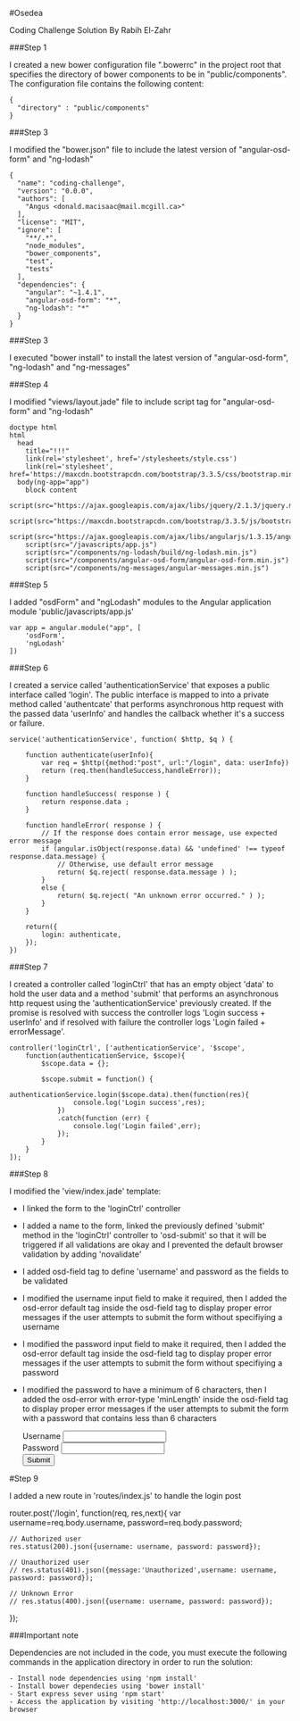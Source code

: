 #Osedea

Coding Challenge Solution By Rabih El-Zahr

###Step 1

I created a new bower configuration file ".bowerrc" in the project root that specifies the directory of bower components to be in "public/components". The configuration file contains the following content:

	{
	  "directory" : "public/components"
	}

###Step 3

I modified the "bower.json" file to include the latest version of "angular-osd-form" and "ng-lodash"

	{
	  "name": "coding-challenge",
	  "version": "0.0.0",
	  "authors": [
	    "Angus <donald.macisaac@mail.mcgill.ca>"
	  ],
	  "license": "MIT",
	  "ignore": [
	    "**/.*",
	    "node_modules",
	    "bower_components",
	    "test",
	    "tests"
	  ],
	  "dependencies": {
	    "angular": "~1.4.1",
	    "angular-osd-form": "*",
	    "ng-lodash": "*"
	  }
	}

###Step 3

I executed "bower install" to install the latest version of "angular-osd-form", "ng-lodash" and "ng-messages"

###Step 4

I modified "views/layout.jade" file to include script tag for "angular-osd-form" and "ng-lodash" 

	doctype html
	html
	  head
	    title="!!!"
	    link(rel='stylesheet', href='/stylesheets/style.css')
	    link(rel='stylesheet', href='https://maxcdn.bootstrapcdn.com/bootstrap/3.3.5/css/bootstrap.min.css')
	  body(ng-app="app")
	    block content
	    script(src="https://ajax.googleapis.com/ajax/libs/jquery/2.1.3/jquery.min.js")
	    script(src="https://maxcdn.bootstrapcdn.com/bootstrap/3.3.5/js/bootstrap.min.js")
	    script(src="https://ajax.googleapis.com/ajax/libs/angularjs/1.3.15/angular.min.js")
	    script(src="/javascripts/app.js")
	    script(src="/components/ng-lodash/build/ng-lodash.min.js")
	    script(src="/components/angular-osd-form/angular-osd-form.min.js")
	    script(src="/components/ng-messages/angular-messages.min.js")

###Step 5

I added "osdForm" and "ngLodash" modules to the Angular application module 'public/javascripts/app.js'

    var app = angular.module("app", [
    	'osdForm',
    	'ngLodash'
    ])

###Step 6

I created a service called 'authenticationService' that exposes a public interface called 'login'. The public interface is mapped to into a private method called 'authentcate' that performs asynchronous http request with the passed data 'userInfo' and handles the callback whether it's a success or failure.

    service('authenticationService', function( $http, $q ) {
	   
	    function authenticate(userInfo){
	    	var req = $http({method:"post", url:"/login", data: userInfo})
	    	return (req.then(handleSuccess,handleError));
	    }

	    function handleSuccess( response ) {
	        return response.data ;
	    }

	    function handleError( response ) {
	    	// If the response does contain error message, use expected error message 
	        if (angular.isObject(response.data) && 'undefined' !== typeof response.data.message) {
	        	// Otherwise, use default error message
	        	return( $q.reject( response.data.message ) );
	        }
	        else {
            	return( $q.reject( "An unknown error occurred." ) );
	        }
	    }

	    return({
	        login: authenticate,
	    });
	})

###Step 7

I created a controller called 'loginCtrl' that has an empty object 'data' to hold the user data and a method 'submit' that performs an asynchronous http request using the 'authenticationService' previously created. If the promise is resolved with success the controller logs 'Login success + userInfo' and if resolved with failure the controller logs 'Login failed + errorMessage'. 

	controller('loginCtrl', ['authenticationService', '$scope', 
		function(authenticationService, $scope){
			$scope.data = {};

			$scope.submit = function() {
				authenticationService.login($scope.data).then(function(res){
					console.log('Login success',res);
				})
				.catch(function (err) {
					console.log('Login failed',err);
				}); 
			}
		}
	]);

###Step 8

I modified the 'view/index.jade' template:
 - I linked the form to the 'loginCtrl' controller
 - I added a name to the form, linked the previously defined 'submit' method in the 'loginCtrl' controller to 'osd-submit' so that it will be triggered if all validations are okay and I prevented the default browser validation by adding 'novalidate'
 - I added osd-field tag to define 'username' and password as the fields to be validated
 - I modified the username input field to make it required, then I added the osd-error default tag inside the osd-field tag to display proper error messages if the user attempts to submit the form without specifiying a username
 - I modified the password input field to make it required, then I added the osd-error default tag inside the osd-field tag to display proper error messages if the user attempts to submit the form without specifiying a password 
 - I modified the password to have a minimum of 6 characters, then I added the osd-error with error-type 'minLength' inside the osd-field tag to display proper error messages if the user attempts to submit the form with a password that contains less than 6 characters

    <div ng-controller="loginCtrl">
        <form name="osedeaLogin" osd-submit="submit()" novalidate>
            <div class="form-group">
                <label class="control-label">Username</label>
                <osd-field attr="username">
                    <input type="text" name="username" class="form-control" ng-model="data.username" required="required" />
                    <osd-error msg="Username is required!"></osd-error>
                </osd-field>
            </div>
            <div class="form-group">
                <label class="control-label">Password</label>
                <osd-field attr="password">
                    <input type="password" name="password" minLength="6" maxlength="12" class="form-control" ng-model="data.password" required="required" />
                    <osd-error msg="Password is required!"></osd-error>
                    <osd-error error-type="minlength" msg="Password must contain atleast 6 characters"></osd-error>
                </osd-field>
            </div>
            <div class="form-group">
                <button class="btn btn-primary">
                    Submit
                </button>
            </div>
        </form>
    </div>

#Step 9

I added a new route in 'routes/index.js' to handle the login post

router.post('/login', function(req, res,next){
	var username=req.body.username,
		password=req.body.password;

	// Authorized user
	res.status(200).json({username: username, password: password});

	// Unauthorized user
	// res.status(401).json({message:'Unauthorized',username: username, password: password});

	// Unknown Error
	// res.status(400).json({username: username, password: password});
});

###Important note

Dependencies are not included in the code, you must execute the following commands in the application directory in order to run the solution:

    - Install node dependencies using 'npm install'
    - Install bower dependecies using 'bower install'
    - Start express sever using 'npm start'
    - Access the application by visiting 'http://localhost:3000/' in your browser
